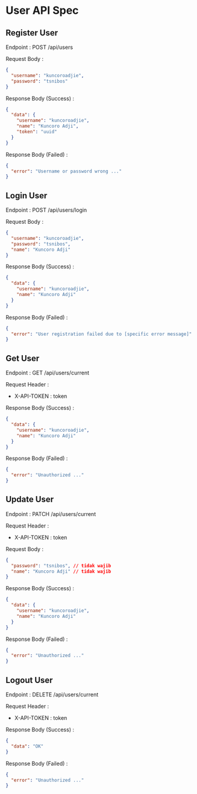 # User API Spec

## Register User

Endpoint : POST /api/users

Request Body :

```json
{
  "username": "kuncoroadjie",
  "password": "tsnibos"
}
```

Response Body (Success) :

```json
{
  "data": {
    "username": "kuncoroadjie",
    "name": "Kuncoro Adji",
    "token": "uuid"
  }
}
```

Response Body (Failed) :

```json
{
  "error": "Username or password wrong ..."
}
```

## Login User

Endpoint : POST /api/users/login

Request Body :

```json
{
  "username": "kuncoroadjie",
  "password": "tsnibos",
  "name": "Kuncoro Adji"
}
```

Response Body (Success) :

```json
{
  "data": {
    "username": "kuncoroadjie",
    "name": "Kuncoro Adji"
  }
}
```

Response Body (Failed) :

```json
{
  "error": "User registration failed due to [specific error message]"
}
```

## Get User

Endpoint : GET /api/users/current

Request Header :

- X-API-TOKEN : token

Response Body (Success) :

```json
{
  "data": {
    "username": "kuncoroadjie",
    "name": "Kuncoro Adji"
  }
}
```

Response Body (Failed) :

```json
{
  "error": "Unauthorized ..."
}
```

## Update User

Endpoint : PATCH /api/users/current

Request Header :

- X-API-TOKEN : token

Request Body :

```json
{
  "password": "tsnibos", // tidak wajib
  "name": "Kuncoro Adji" // tidak wajib
}
```

Response Body (Success) :

```json
{
  "data": {
    "username": "kuncoroadjie",
    "name": "Kuncoro Adji"
  }
}
```

Response Body (Failed) :

```json
{
  "error": "Unauthorized ..."
}
```

## Logout User

Endpoint : DELETE /api/users/current

Request Header :

- X-API-TOKEN : token

Response Body (Success) :

```json
{
  "data": "OK"
}
```

Response Body (Failed) :

```json
{
  "error": "Unauthorized ..."
}
```
